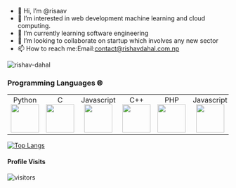 - 👋 Hi, I’m @risaav
- 👀 I’m interested in web development machine learning and cloud computing.
- 🌱 I’m currently learning software engineering
- 💞️ I’m looking to collaborate on startup which involves any new sector
- 📫 How to reach me:Email:contact@rishavdahal.com.np

<p align="left">
  <img src="https://github-readme-stats.vercel.app/api?username=rishav-dahal&show_icons=true" alt="rishav-dahal" /> 

</p>

### Programming Languages 🌐
<table>
  <tbody>
    <tr valign="top">
      <td width="20%" align="center">
        <span>Python</span><br>
        <img height="64px" src="https://cdn.svgporn.com/logos/python.svg">
      </td>
      <td width="20%" align="center">
        <span>C</span><br>
        <img height="64px" src="https://cdn.svgporn.com/logos/c.svg">
      </td>
      <td width="20%" align="center">
        <span>Javascript</span><br>
        <img height="64px" src="https://cdn.svgporn.com/logos/javascript.svg">
      </td>
      <td width="20%" align="center">
        <span>C++</span><br>
        <img height="64px" src="https://cdn.svgporn.com/logos/c-plusplus.svg">
      </td>
      <td width="20%" align="center">
        <span>PHP</span><br>
        <img height="64px" src="https://cdn.svgporn.com/logos/php.svg">
      </td>
      <td width="20%" align="center">
        <span>Javascript</span><br>
        <img height="64px" src="https://cdn.svgporn.com/logos/java.svg">
      </td>
      <td width="20%" align="center">
        <span>Mysql</span><br>
        <img height="64px" src="https://cdn.svgporn.com/logos/mysql.svg">
      </td>
    </tr>    
  </tbody>
</table>

[![Top Langs](https://github-readme-stats.vercel.app/api/top-langs/?username=rishav-dahal&layout=compact&theme=tokyonight)](https://github.com/rishav-dahal/github-readme-stats)
#### Profile Visits 

![visitors](https://visitor-badge.glitch.me/badge?page_id=rishav-dahal.rishav-dahal)
<!---
risaav/risaav is a ✨ special ✨ repository because its `README.md` (this file) appears on your GitHub profile.
You can click the Preview link to take a look at your changes.
--->
